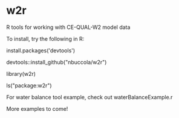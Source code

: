 # w2r
R tools for working with CE-QUAL-W2 model data

To install, try the following in R:

install.packages('devtools')

devtools::install_github("nbuccola/w2r") 

library(w2r)

ls("package:w2r")


For water balance tool example, check out waterBalanceExample.r

More examples to come!
